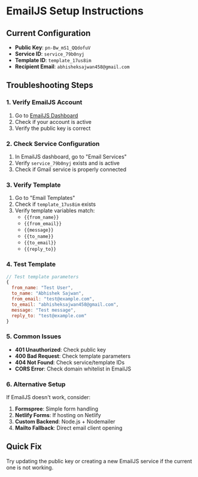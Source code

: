 # EmailJS Setup Instructions

## Current Configuration
- **Public Key**: `pn-Bw_mS1_QQdofuV`
- **Service ID**: `service_79b0nyj`
- **Template ID**: `template_17us8im`
- **Recipient Email**: `abhisheksajwan458@gmail.com`

## Troubleshooting Steps

### 1. Verify EmailJS Account
1. Go to [EmailJS Dashboard](https://dashboard.emailjs.com/)
2. Check if your account is active
3. Verify the public key is correct

### 2. Check Service Configuration
1. In EmailJS dashboard, go to "Email Services"
2. Verify `service_79b0nyj` exists and is active
3. Check if Gmail service is properly connected

### 3. Verify Template
1. Go to "Email Templates"
2. Check if `template_17us8im` exists
3. Verify template variables match:
   - `{{from_name}}`
   - `{{from_email}}`
   - `{{message}}`
   - `{{to_name}}`
   - `{{to_email}}`
   - `{{reply_to}}`

### 4. Test Template
```javascript
// Test template parameters
{
  from_name: "Test User",
  to_name: "Abhishek Sajwan", 
  from_email: "test@example.com",
  to_email: "abhisheksajwan458@gmail.com",
  message: "Test message",
  reply_to: "test@example.com"
}
```

### 5. Common Issues
- **401 Unauthorized**: Check public key
- **400 Bad Request**: Check template parameters
- **404 Not Found**: Check service/template IDs
- **CORS Error**: Check domain whitelist in EmailJS

### 6. Alternative Setup
If EmailJS doesn't work, consider:
1. **Formspree**: Simple form handling
2. **Netlify Forms**: If hosting on Netlify
3. **Custom Backend**: Node.js + Nodemailer
4. **Mailto Fallback**: Direct email client opening

## Quick Fix
Try updating the public key or creating a new EmailJS service if the current one is not working.

